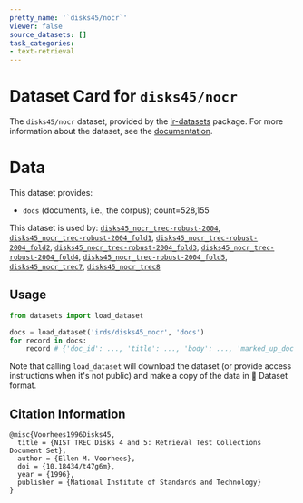 ```yaml
---
pretty_name: '`disks45/nocr`'
viewer: false
source_datasets: []
task_categories:
- text-retrieval
---
```


# Dataset Card for `disks45/nocr`

The `disks45/nocr` dataset, provided by the [ir-datasets](https://ir-datasets.com/) package.
For more information about the dataset, see the [documentation](https://ir-datasets.com/disks45#disks45/nocr).

# Data

This dataset provides:
 - `docs` (documents, i.e., the corpus); count=528,155


This dataset is used by: [`disks45_nocr_trec-robust-2004`](https://huggingface.co/datasets/irds/disks45_nocr_trec-robust-2004), [`disks45_nocr_trec-robust-2004_fold1`](https://huggingface.co/datasets/irds/disks45_nocr_trec-robust-2004_fold1), [`disks45_nocr_trec-robust-2004_fold2`](https://huggingface.co/datasets/irds/disks45_nocr_trec-robust-2004_fold2), [`disks45_nocr_trec-robust-2004_fold3`](https://huggingface.co/datasets/irds/disks45_nocr_trec-robust-2004_fold3), [`disks45_nocr_trec-robust-2004_fold4`](https://huggingface.co/datasets/irds/disks45_nocr_trec-robust-2004_fold4), [`disks45_nocr_trec-robust-2004_fold5`](https://huggingface.co/datasets/irds/disks45_nocr_trec-robust-2004_fold5), [`disks45_nocr_trec7`](https://huggingface.co/datasets/irds/disks45_nocr_trec7), [`disks45_nocr_trec8`](https://huggingface.co/datasets/irds/disks45_nocr_trec8)


## Usage

```python
from datasets import load_dataset

docs = load_dataset('irds/disks45_nocr', 'docs')
for record in docs:
    record # {'doc_id': ..., 'title': ..., 'body': ..., 'marked_up_doc': ...}

```

Note that calling `load_dataset` will download the dataset (or provide access instructions when it's not public) and make a copy of the
data in 🤗 Dataset format.

## Citation Information

```
@misc{Voorhees1996Disks45,
  title = {NIST TREC Disks 4 and 5: Retrieval Test Collections Document Set},
  author = {Ellen M. Voorhees},
  doi = {10.18434/t47g6m},
  year = {1996},
  publisher = {National Institute of Standards and Technology}
}
```
